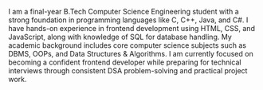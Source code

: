 I am a final-year B.Tech Computer Science Engineering student with a strong foundation in programming languages
 like C, C++, Java, and C#. I have hands-on experience in frontend development using HTML, CSS, and JavaScript,
 along with knowledge of SQL for database handling. My academic background includes core computer science
 subjects such as DBMS, OOPs, and Data Structures & Algorithms. I am currently focused on becoming a confident
 frontend developer while preparing for technical interviews through consistent DSA problem-solving and practical
 project work.

